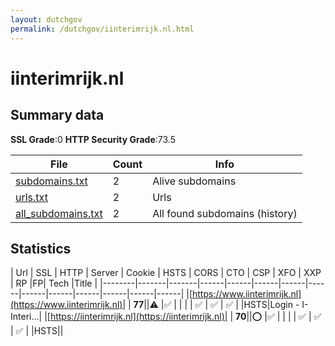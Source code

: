 ```yaml
---
layout: dutchgov
permalink: /dutchgov/iinterimrijk.nl.html
---
```



# iinterimrijk.nl
## Summary data


**SSL Grade**:0
**HTTP Security Grade**:73.5


| File       | Count | Info |
|------------|-------|------|
|[subdomains.txt](/data/iinterimrijk.nl/subdomains.txt)|2|Alive subdomains|
|[urls.txt](/data/iinterimrijk.nl/urls.txt)|2|Urls|
|[all_subdomains.txt](/data/iinterimrijk.nl/all_subdomains.txt)|2|All found subdomains (history)|


## Statistics


| Url | SSL | HTTP | Server | Cookie | HSTS | CORS | CTO | CSP | XFO | XXP | RP |FP| Tech |Title |
|--------|-------|-------|------|------|------|------|------|------|------|------|------|------|------|
|[https://www.iinterimrijk.nl](https://www.iinterimrijk.nl)| | **77**||:warning: |:white_check_mark: | | | | :white_check_mark: | :white_check_mark: | :white_check_mark: | |HSTS|Login - I-Interi...|
|[https://iinterimrijk.nl](https://iinterimrijk.nl)| | **70**||:o: |:white_check_mark: | | | | :white_check_mark: | :white_check_mark: | :white_check_mark: | |HSTS||